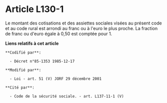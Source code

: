 # Article L130-1

Le montant des cotisations et des assiettes sociales visées au présent code et au code rural est arrondi au franc ou à l'euro
le plus proche. La fraction de franc ou d'euro égale à 0,50 est comptée pour 1.

**Liens relatifs à cet article**

	**Codifié par**:

	  - Décret n°85-1353 1985-12-17

	**Modifié par**:

	  - Loi - art. 51 (V) JORF 29 décembre 2001

	**Cité par**:

	  - Code de la sécurité sociale. - art. L137-11-1 (V)
